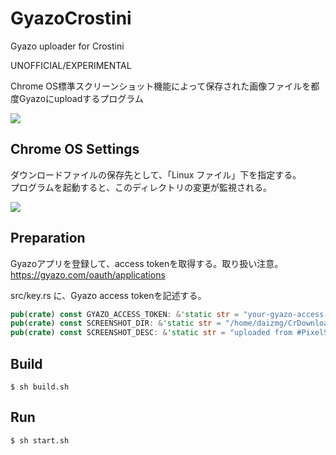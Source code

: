 # GyazoCrostini

Gyazo uploader for Crostini

UNOFFICIAL/EXPERIMENTAL

Chrome OS標準スクリーンショット機能によって保存された画像ファイルを都度Gyazoにuploadするプログラム

[![](https://img.youtube.com/vi/KtDG-SfLn9I/0.jpg)](https://www.youtube.com/watch?v=KtDG-SfLn9I)

## Chrome OS Settings
ダウンロードファイルの保存先として、「Linux ファイル」下を指定する。\
プログラムを起動すると、このディレクトリの変更が監視される。

![](https://gyazo.com/1de432aa86f6cba5b2aa06f2bb646811/raw)

## Preparation
Gyazoアプリを登録して、access tokenを取得する。取り扱い注意。\
https://gyazo.com/oauth/applications

src/key.rs に、Gyazo access tokenを記述する。
```rust
pub(crate) const GYAZO_ACCESS_TOKEN: &'static str = "your-gyazo-access-token";
pub(crate) const SCREENSHOT_DIR: &'static str = "/home/daizmg/CrDownloads";
pub(crate) const SCREENSHOT_DESC: &'static str = "uploaded from #PixelSlate";
```

## Build
```
$ sh build.sh
```

## Run
```
$ sh start.sh
```

